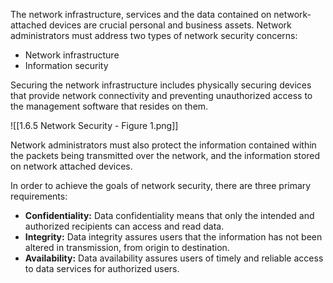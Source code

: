 The network infrastructure, services and the data contained on network-attached devices are crucial personal and business assets. Network administrators must address two types of network security concerns:
- Network infrastructure
- Information security

Securing the network infrastructure includes physically securing devices that provide network connectivity and preventing unauthorized access to the management software that resides on them.

![[1.6.5 Network Security - Figure 1.png]]

Network administrators must also protect the information contained within the packets being transmitted over the network, and the information stored on network attached devices.

In order to achieve the goals of network security, there are three primary requirements:

- **Confidentiality:** Data confidentiality means that only the intended and authorized recipients can access and read data.
- **Integrity:** Data integrity assures users that the information has not been altered in transmission, from origin to destination.
- **Availability:** Data availability assures users of timely and reliable access to data services for authorized users.